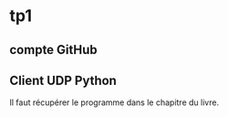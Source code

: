 # tp1

## compte GitHub

## Client UDP Python

Il faut récupérer le programme dans le chapitre du livre.
